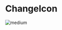# ChangeIcon

![medium](https://medium.com/@west7418/android-%E5%8B%95%E6%85%8B%E6%9B%B4%E6%8F%9Bicon-c68f3ad2af55 "medium")
